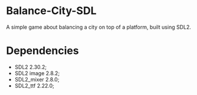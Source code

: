# Balance-City-SDL
A simple game about balancing a city on top of a platform, built using SDL2.

# Dependencies
- SDL2 2.30.2;
- SDL2 image 2.8.2;
- SDL2_mixer 2.8.0;
- SDL2_ttf 2.22.0;
